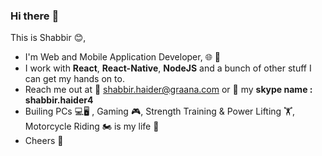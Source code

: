 
### Hi there :wave:

This is Shabbir :blush:, 

- I'm Web and Mobile Application Developer, :globe_with_meridians: :iphone:
- I work with **React**, **React-Native**, **NodeJS** and a bunch of other stuff I can get my hands on to.
- Reach me out at :e-mail: shabbir.haider@graana.com or :speech_balloon: my **skype name : shabbir.haider4**
- Builing PCs :computer::desktop_computer: , Gaming :video_game:, Strength Training & Power Lifting :weight_lifting:, Motorcycle Riding :motorcycle: is my life :green_heart:
- Cheers :slightly_smiling_face:
